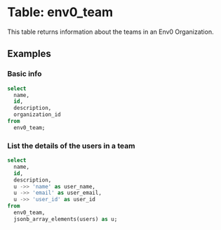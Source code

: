 # Table: env0_team

This table returns information about the teams in an Env0 Organization.

## Examples

### Basic info

```sql
select
  name,
  id,
  description,
  organization_id
from
  env0_team;
```

### List the details of the users in a team

```sql
select
  name,
  id,
  description,
  u ->> 'name' as user_name,
  u ->> 'email' as user_email,
  u ->> 'user_id' as user_id
from
  env0_team,
  jsonb_array_elements(users) as u;
```